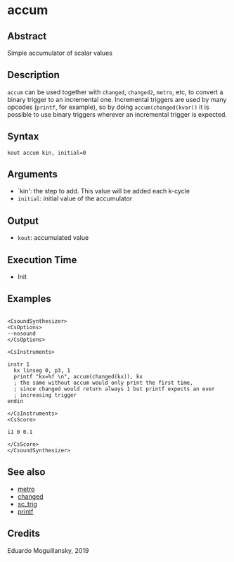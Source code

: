 # accum

## Abstract

Simple accumulator of scalar values


## Description

`accum` can be used together with `changed`, `changed2`, `metro`, etc, 
to convert a binary trigger to an incremental one. Incremental triggers
are used by many opcodes (`printf`, for example), so by doing `accum(changed(kvar))`
it is possible to use binary triggers wherever an incremental trigger is expected.


## Syntax


```csound
kout accum kin, initial=0
```
    
## Arguments

* `kin': the step to add. This value will be added each k-cycle
* `initial`: initial value of the accumulator

## Output

* `kout`: accumulated value

## Execution Time

* Init 

## Examples

```csound 

<CsoundSynthesizer>
<CsOptions>
--nosound
</CsOptions>

<CsInstruments>

instr 1
  kx linseg 0, p3, 1
  printf "kx=%f \n", accum(changed(kx)), kx
  ; the same without accum would only print the first time,
  ; since changed would return always 1 but printf expects an ever
  ; increasing trigger
endin

</CsInstruments>
<CsScore>

i1 0 0.1

</CsScore>
</CsoundSynthesizer>

```


## See also

* [metro](http://www.csounds.com/manual/html/metro.html)
* [changed](http://www.csounds.com/manual/html/changed.html)
* [sc_trig](http://www.csounds.com/manual/html/sc_trig.html)
* [printf](http://www.csounds.com/manual/html/printf.html)

## Credits

Eduardo Moguillansky, 2019
